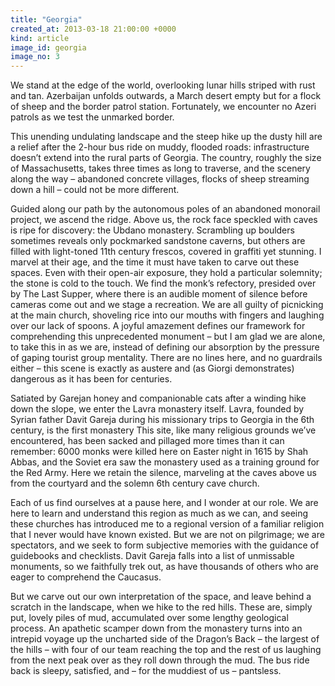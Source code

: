 ```yaml
---
title: "Georgia"
created_at: 2013-03-18 21:00:00 +0000
kind: article
image_id: georgia
image_no: 3
---
```


We stand at the edge of the world, overlooking lunar hills striped with rust and tan. Azerbaijan unfolds outwards, a March desert empty but for a flock of sheep and the border patrol station. Fortunately, we encounter no Azeri patrols as we test the unmarked border. 

<!-- more -->

This unending undulating landscape and the steep hike up the dusty hill are a relief after the 2-hour bus ride on muddy, flooded roads: infrastructure doesn’t extend into the rural parts of Georgia. The country, roughly the size of Massachusetts, takes three times as long to traverse, and the scenery along the way – abandoned concrete villages, flocks of sheep streaming down a hill – could not be more different.

Guided along our path by the autonomous poles of an abandoned monorail project, we ascend the ridge. Above us, the rock face speckled with caves is ripe for discovery: the Ubdano monastery. Scrambling up boulders sometimes reveals only pockmarked sandstone caverns, but others are filled with light-toned 11th century frescos, covered in graffiti yet stunning. I marvel at their age, and the time it must have taken to carve out these spaces. Even with their open-air exposure, they hold a particular solemnity; the stone is cold to the touch. We find the monk’s refectory, presided over by The Last Supper, where there is an audible moment of silence before cameras come out and we stage a recreation. We are all guilty of picnicking at the main church, shoveling rice into our mouths with fingers and laughing over our lack of spoons. A joyful amazement defines our framework for comprehending this unprecedented monument – but I am glad we are alone, to take this in as we are, instead of defining our absorption by the pressure of gaping tourist group mentality. There are no lines here, and no guardrails either – this scene is exactly as austere and (as Giorgi demonstrates) dangerous as it has been for centuries.

Satiated by Garejan honey and companionable cats after a winding hike down the slope, we enter the Lavra monastery itself. Lavra, founded by Syrian father Davit Gareja during his missionary trips to Georgia in the 6th century, is the first monastery   This site, like many religious grounds we’ve encountered, has been sacked and pillaged more times than it can remember: 6000 monks were killed here on Easter night in 1615 by Shah Abbas, and the Soviet era saw the monastery used as a training ground for the Red Army. Here we retain the silence, marveling at the caves above us from the courtyard and the solemn 6th century cave church.

Each of us find ourselves at a pause here, and I wonder at our role. We are here to learn and understand this region as much as we can, and seeing these churches has introduced me to a regional version of a familiar religion that I never would have known existed. But we are not on pilgrimage; we are spectators, and we seek to form subjective memories with the guidance of guidebooks and checklists. Davit Gareja falls into a list of unmissable monuments, so we faithfully trek out, as have thousands of others who are eager to comprehend the Caucasus.

But we carve out our own interpretation of the space, and leave behind a scratch in the landscape, when we hike to the red hills. These are, simply put, lovely piles of mud, accumulated over some lengthy geological process. An apathetic scamper down from the monastery turns into an intrepid voyage up the uncharted side of the Dragon’s Back – the largest of the hills – with four of our team reaching the top and the rest of us laughing from the next peak over as they roll down through the mud. The bus ride back is sleepy, satisfied, and – for the muddiest of us – pantsless.